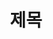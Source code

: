 ---
title: '제목'
description: '설명'
pubDate: 'month day year'
heroImage:
  src: '/blog-placeholder-4.jpg'
  alt: ''
tags: ["Baekjoon", "BOJ", "Problem Solving", "PS",]
series: "Golang"
hide: true
---